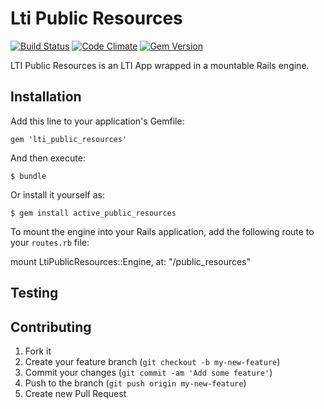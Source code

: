 # Lti Public Resources

[![Build Status](https://travis-ci.org/instructure/lti_public_resources.png)](https://travis-ci.org/instructure/lti_public_resources)
[![Code Climate](https://codeclimate.com/github/instructure/lti_public_resources.png)](https://codeclimate.com/github/instructure/lti_public_resources)
[![Gem Version](https://badge.fury.io/rb/lti_public_resources.png)](http://badge.fury.io/rb/lti_public_resources)

LTI Public Resources is an LTI App wrapped in a mountable Rails engine.

## Installation

Add this line to your application's Gemfile:

    gem 'lti_public_resources'

And then execute:

    $ bundle

Or install it yourself as:

    $ gem install active_public_resources

To mount the engine into your Rails application, add the following route to your `routes.rb` file:

   mount LtiPublicResources::Engine, at: "/public_resources"

## Testing

## Contributing

1. Fork it
2. Create your feature branch (`git checkout -b my-new-feature`)
3. Commit your changes (`git commit -am 'Add some feature'`)
4. Push to the branch (`git push origin my-new-feature`)
5. Create new Pull Request
